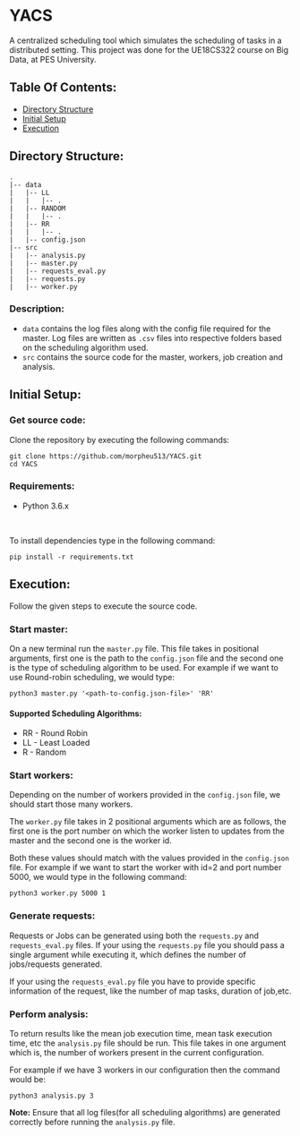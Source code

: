 # YACS
A centralized scheduling tool which simulates the scheduling of tasks in a distributed setting. This project was done for the UE18CS322 course on Big Data, at PES University. 

## Table Of Contents:
* [Directory Structure](#directory-structure)
* [Initial Setup](#initial-setup)
* [Execution](#execution)

## Directory Structure:
```
.
|-- data
|   |-- LL
|   |   |-- . 
|   |-- RANDOM
|   |   |-- . 
|   |-- RR
|   |   |-- . 
|   |-- config.json
|-- src
|   |-- analysis.py
|   |-- master.py
|   |-- requests_eval.py
|   |-- requests.py
|   |-- worker.py
```
### Description:
* ```data``` contains the log files along with the config file required for the master. Log files are written as ```.csv``` files into respective folders based on the scheduling algorithm used.
* ```src``` contains the source code for the master, workers, job creation and analysis.

## Initial Setup:
### Get source code:
Clone the repository by executing the following commands:
```
git clone https://github.com/morpheu513/YACS.git
cd YACS

```

### Requirements:
* Python 3.6.x

<br>

To install dependencies type in the following command:
```
pip install -r requirements.txt
```


## Execution:
Follow the given steps to execute the source code.
### Start master:
On a new terminal run the ```master.py``` file. This file takes in positional arguments, first one is the path to the ```config.json``` file and the second one is the type of scheduling algorithm to be used. For example if we want to use Round-robin scheduling, we would type:
```
python3 master.py '<path-to-config.json-file>' 'RR'
```
#### Supported Scheduling Algorithms:
* RR - Round Robin
* LL - Least Loaded
* R - Random

### Start workers:
Depending on the number of workers provided in the ```config.json``` file, we should start those many workers.
<br>

The ```worker.py``` file takes in 2 positional arguments which are as follows, the first one is the port number on which the worker listen to updates from the master and the second one is the worker id.
<br>

Both these values should match with the values provided in the ```config.json``` file. For example if we want to start the worker with id=2 and port number 5000, we would type in the following command:
```
python3 worker.py 5000 1
```
### Generate requests:
Requests or Jobs can be generated using both the ```requests.py``` and ```requests_eval.py``` files. If your using the ```requests.py``` file you should pass a single argument while executing it, which defines the number of jobs/requests generated.
<br>

If your using the ```requests_eval.py``` file you have to provide specific information of the request, like the number of map tasks, duration of job,etc.

### Perform analysis:
To return results like the mean job execution time, mean task execution time, etc the ```analysis.py``` file should be run. This file takes in one argument which is, the number of workers present in the current configuration.
<br>

For example if we have 3 workers in our configuration then the command would be:
```
python3 analysis.py 3
```
**Note:** Ensure that all log files(for all scheduling algorithms) are generated correctly before running the ```analysis.py``` file.

